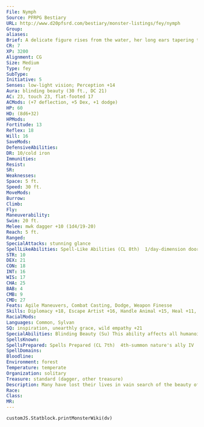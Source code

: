 ```yaml
---
File: Nymph
Source: PFRPG Bestiary
URL: http://www.d20pfsrd.com/bestiary/monster-listings/fey/nymph
Group: 
aliases: 
Brief: A delicate figure rises from the water, her long ears tapering to points above her head, her beauty painful in its perfection.
CR: 7
XP: 3200
Alignment: CG
Size: Medium
Type: fey
SubType: 
Initiative: 5
Senses: low-light vision; Perception +14
Aura: blinding beauty (30 ft., DC 21)
AC: 23, touch 23, flat-footed 17
ACMods: (+7 deflection, +5 Dex, +1 dodge)
HP: 60
HD: (8d6+32)
HPMods: 
Fortitude: 13
Reflex: 18
Will: 16
SaveMods: 
DefensiveAbilities: 
DR: 10/cold iron
Immunities: 
Resist: 
SR: 
Weaknesses: 
Space: 5 ft.
Speed: 30 ft.
MoveMods: 
Burrow: 
Climb: 
Fly: 
Maneuverability: 
Swim: 20 ft.
Melee: mwk dagger +10 (1d4/19-20)
Reach: 5 ft.
Ranged: 
SpecialAttacks: stunning glance
SpellLikeAbilities: Spell-Like Abilities (CL 8th)  1/day-dimension door
STR: 10
DEX: 21
CON: 18
INT: 16
WIS: 17
CHA: 25
BAB: 4
CMB: 9
CMD: 27
Feats: Agile Maneuvers, Combat Casting, Dodge, Weapon Finesse
Skills: Diplomacy +18, Escape Artist +16, Handle Animal +15, Heal +11, Knowledge (nature) +14, Perception +14, Sense Motive +14, Stealth +16, Swim +19
RacialMods: 
Languages: Common, Sylvan
SQ: inspiration, unearthly grace, wild empathy +21
SpecialAbilities: Blinding Beauty (Su) This ability affects all humanoids within 30 feet of a nymph. Those who look directly at a nymph must succeed on a DC 21 Fortitude save or be blinded permanently. A nymph can suppress or resume this ability as a free action. The save DC is Charisma-based.  Inspiration (Su) A nymph can choose an intelligent creature to inspire and serve as a muse by giving that creature some token of her affection (typically a lock of her hair).  As long as the nymph retains her favor for this creature and as long as the creature carries the nymph's token, the creature gains a +4 insight bonus on all Will saving throws, Craft checks, and Perform checks. A bard who has a nymph for a muse in this way can use his bardic performance for an additional number of rounds per day equal to his nymph muse's Charisma modifier. The nymph retains a link to her token and its carrier as if she had cast a status spell on the carrier. The nymph can end this effect at any time as a free action. A single nymph may only inspire one creature at a time in this manner.  Spells A nymph casts spells as a 7th-level druid, but cannot swap out prepared spells to cast summon spells.  Stunning Glance (Su) As a standard action, a nymph can stun a creature within 30 feet with a look. The target must succeed on a DC 21 Fortitude save or be stunned for 2d4 rounds. The save DC is Charisma-based.  Unearthly Grace (Su) A nymph adds her Charisma modifier as a racial bonus on all her saving throws, and as a deflection bonus to her Armor Class.  Wild Empathy (Su) This works like the druid's wild empathy class feature, except the nymph has a +6 racial bonus on the check. The nymph's effective druid level is equal to her HD for determining her total modifer to the check.
SpellsKnown: 
SpellsPrepared: Spells Prepared (CL 7th)  4th-summon nature's ally IV  3rd-call lightning (DC 16), cure moderate wounds, water breathing  2nd-barkskin, flame blade, resist energy, tree shape  1st-charm animal (DC 14), endure elements, entangle (DC 14), obscuring mist, produce flame  0-detect magic, guidance, light, stabilize
SpellDomains: 
Bloodline: 
Environment: forest
Temperature: temperate
Organization: solitary
Treasure: standard (dagger, other treasure)
Description: Many have lost their lives in vain search of the beauty of the nymph, and many more to the madness and obsession their grace has upon minds and bodies unprepared for their companionship. Yet the nymph herself is not a cruel creature-a guardian of nature's purest places and most beautiful realms, she treats those who respect her and her abode with kindness, and may even favor someone who takes her fancy with magical gifts. Yet those who would seek to abuse or harm her or her home quickly find that behind her beauty is a fierce protector more than capable of defending her charge.
Race: 
Class: 
MR: 
---
```

```dataviewjs
customJS.Statblock.printMonsterWiki(dv)
```
